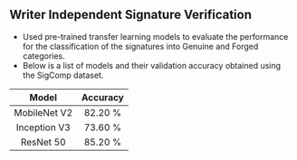 ## Writer Independent Signature Verification

- Used pre-trained transfer learning models to evaluate the performance for the classification of the signatures into Genuine and Forged categories.
- Below is a list of models and their validation accuracy obtained using the SigComp dataset.
                    
| Model           | Accuracy    |
| :---:           | :---:       |
| MobileNet V2    | 82.20 %     |
| Inception V3    | 73.60 %     |
| ResNet 50       | 85.20 %     |
